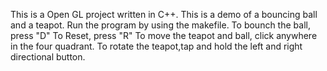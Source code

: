 This is a Open GL project written in C++.
This is a demo of a bouncing ball and a teapot.
Run the program by using the makefile.
To bounch the ball, press "D"
To Reset, press "R"
To move the teapot and ball, click anywhere in the four quadrant.
To rotate the teapot,tap and hold the left and right directional button.
